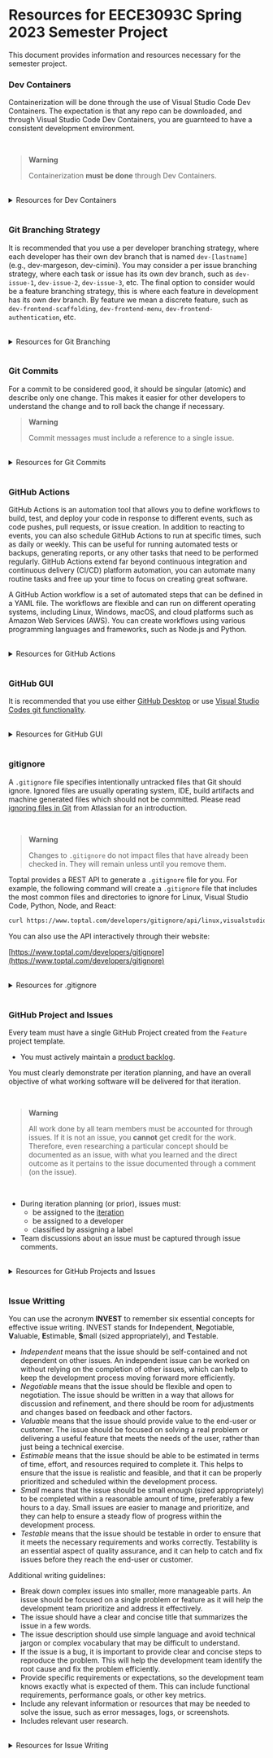 # Resources for EECE3093C Spring 2023 Semester Project

This document provides information and resources necessary for the semester project.

### Dev Containers

Containerization will be done through the use of Visual Studio Code Dev Containers.  The expectation is that any repo can be downloaded, and through Visual Studio Code Dev Containers, you are guarnteed to have a consistent development environment.

<br/>

> **Warning**
> 
> Containerization **must be done** through Dev Containers.

<br/>

<details>
  <summary>Resources for Dev Containers</summary>
  
  - [Dev Containers tutorial](https://code.visualstudio.com/docs/devcontainers/tutorial)
  - [Manually create a dev container](https://code.visualstudio.com/docs/devcontainers/create-dev-container)
  - [Developing Inside a Container](https://code.visualstudio.com/docs/devcontainers/containers)
</details>

<br/>

### Git Branching Strategy

It is recommended that you use a per developer branching strategy, where each developer has their own dev branch that is named `dev-[lastname]` (e.g., dev-margeson, dev-cimini).  You may consider a per issue branching strategy, where each task or issue has its own dev branch, such as `dev-issue-1`, `dev-issue-2`, `dev-issue-3`, etc.  The final option to consider would be a feature branching strategy, this is where each feature in development has its own dev branch.  By feature we mean a discrete feature, such as `dev-frontend-scaffolding`, `dev-frontend-menu`, `dev-frontend-authentication`, etc. 

<br/>

<details>
  <summary>Resources for Git Branching</summary>
  
  - [Git Feature Branch Workflow](https://www.atlassian.com/git/tutorials/comparing-workflows/feature-branch-workflow)
  - [Branching Strategies](https://github.com/EECE3093C/supplementary_materials/blob/main/branching_strategies.md)
</details>

<br/>

### Git Commits

For a commit to be considered good, it should be singular (atomic) and describe only one change. This makes it easier for other developers to understand the change and to roll back the change if necessary.

> **Warning**
> 
> Commit messages must include a reference to a single issue.


<br/>

<details>
  <summary>Resources for Git Commits</summary>
  
  - [Git Feature Branch Workflow](https://www.atlassian.com/git/tutorials/comparing-workflows/feature-branch-workflow)
  - [Branching Strategies](https://github.com/EECE3093C/supplementary_materials/blob/main/branching_strategies.md)
</details>

<br/>

### GitHub Actions

GitHub Actions is an automation tool that allows you to define workflows to build, test, and deploy your code in response to different events, such as code pushes, pull requests, or issue creation. In addition to reacting to events, you can also schedule GitHub Actions to run at specific times, such as daily or weekly. This can be useful for running automated tests or backups, generating reports, or any other tasks that need to be performed regularly.  GitHub Actions extend far beyond continuous integration and continuous delivery (CI/CD) platform automation, you can automate many routine tasks and free up your time to focus on creating great software.

A GitHub Action workflow is a set of automated steps that can be defined in a YAML file. The workflows are flexible and can run on different operating systems, including Linux, Windows, macOS, and cloud platforms such as Amazon Web Services (AWS). You can create workflows using various programming languages and frameworks, such as Node.js and Python. 

<br/>

<details>
  <summary>Resources for GitHub Actions</summary>
  
  - [Understanding GitHub Actions](https://docs.github.com/en/actions/learn-github-actions/understanding-github-actions)
  - [Quickstart for GitHub Actions](https://docs.github.com/en/actions/quickstart)
</details>

<br/>

### GitHub GUI

It is recommended that you use either [GitHub Desktop](https://desktop.github.com) or use [Visual Studio Codes git functionality](https://code.visualstudio.com/docs/sourcecontrol/intro-to-git).

<br/>

<details>
  <summary>Resources for GitHub GUI</summary>
  
  - [Getting started with GitHub Desktop](https://docs.github.com/en/desktop/installing-and-configuring-github-desktop/overview/getting-started-with-github-desktop)
  - [Intro to git for Visual Studio Code](https://code.visualstudio.com/docs/sourcecontrol/intro-to-git)
</details>

<br/>

### gitignore

A `.gitignore` file specifies intentionally untracked files that Git should ignore.  Ignored files are usually operating system, IDE, build artifacts and machine generated files which should not be committed.  Please read [ignoring files in Git](https://www.atlassian.com/git/tutorials/saving-changes/gitignore) from Atlassian for an introduction.

<br/>

> **Warning**
> 
> Changes to `.gitignore` do not impact files that have already been checked in.  They will remain unless until you remove them.
>

Toptal provides a REST API to generate a `.gitignore` file for you. For example, the following command will create a `.gitignore` file that includes the most common files and directories to ignore for Linux, Visual Studio Code, Python, Node, and React:

```sh
curl https://www.toptal.com/developers/gitignore/api/linux,visualstudiocode,python,node,react --output .gitignore
```

You can also use the API interactively through their website:

[https://www.toptal.com/developers/gitignore](https://www.toptal.com/developers/gitignore)

<br/>

<details>
  <summary>Resources for .gitignore</summary>
  
  - [ignoring files in Git](https://www.atlassian.com/git/tutorials/saving-changes/gitignore)
  - [Toptal gitignore website](https://www.toptal.com/developers/gitignore)
  - [Toptal gitignore REST API](https://www.toptal.com/developers/gitignore/api/)
</details>

<br/>


### GitHub Project and Issues

Every team must have a single GitHub Project created from the `Feature` project template.  

- You must actively maintain a [product backlog](https://www.atlassian.com/agile/scrum/backlogs).

You must clearly demonstrate per iteration planning, and have an overall objective of what working software will be delivered for that iteration.

<br/>

> **Warning**
> 
> All work done by all team members must be accounted for through issues.  If it is not an issue, you **cannot** get credit for the work.  Therefore, even researching a particular concept should be documented as an issue, with what you learned and the direct outcome as it pertains to the issue documented through a comment (on the issue).

<br/>

- During iteration planning (or prior), issues must:
  - be assigned to the [iteration](https://docs.github.com/en/issues/planning-and-tracking-with-projects/understanding-fields/about-iteration-fields)
  - be assigned to a developer
  - classified by assigning a label
- Team discussions about an issue must be captured through issue comments.

<br/>

<details>
  <summary>Resources for GitHub Projects and Issues</summary>
  
  - [Quickstart for Projects](https://docs.github.com/en/issues/planning-and-tracking-with-projects/learning-about-projects/quickstart-for-projects)
  - [Quickstart for Issues](https://docs.github.com/en/issues/tracking-your-work-with-issues/quickstart)
  - [The product backlog: your ultimate to-do list](https://www.atlassian.com/agile/scrum/backlogs)
  - [Creating an Issue](https://docs.github.com/en/issues/tracking-your-work-with-issues/creating-an-issue)
  - [Iteration field](https://docs.github.com/en/issues/planning-and-tracking-with-projects/understanding-fields/about-iteration-fields)
  - [Managing labels](https://docs.github.com/en/issues/using-labels-and-milestones-to-track-work/managing-labels)
</details>

<br/>

### Issue Writting

You can use the acronym **INVEST** to remember six essential concepts for effective issue writing. INVEST stands for **I**ndependent, **N**egotiable, **V**aluable, **E**stimable, **S**mall (sized appropriately), and **T**estable.

- *Independent* means that the issue should be self-contained and not dependent on other issues. An independent issue can be worked on without relying on the completion of other issues, which can help to keep the development process moving forward more efficiently.
- *Negotiable* means that the issue should be flexible and open to negotiation. The issue should be written in a way that allows for discussion and refinement, and there should be room for adjustments and changes based on feedback and other factors.
- *Valuable* means that the issue should provide value to the end-user or customer. The issue should be focused on solving a real problem or delivering a useful feature that meets the needs of the user, rather than just being a technical exercise.
- *Estimable* means that the issue should be able to be estimated in terms of time, effort, and resources required to complete it. This helps to ensure that the issue is realistic and feasible, and that it can be properly prioritized and scheduled within the development process.
- *Small* means that the issue should be small enough (sized appropriately) to be completed within a reasonable amount of time, preferably a few hours to a day. Small issues are easier to manage and prioritize, and they can help to ensure a steady flow of progress within the development process.
- *Testable* means that the issue should be testable in order to ensure that it meets the necessary requirements and works correctly. Testability is an essential aspect of quality assurance, and it can help to catch and fix issues before they reach the end-user or customer.

Additional writing guidelines:

- Break down complex issues into smaller, more manageable parts.  An issue should be focused on a single problem or feature as it will help the development team prioritize and address it effectively.
- The issue should have a clear and concise title that summarizes the issue in a few words.
- The issue description should use simple language and avoid technical jargon or complex vocabulary that may be difficult to understand.
- If the issue is a bug, it is important to provide clear and concise steps to reproduce the problem. This will help the development team identify the root cause and fix the problem efficiently.
- Provide specific requirements or expectations, so the development team knows exactly what is expected of them.  This can include functional requirements, performance goals, or other key metrics.
- Include any relevant information or resources that may be needed to solve the issue, such as error messages, logs, or screenshots.
- Includes relevant user research.

<br/>

<details>
  <summary>Resources for Issue Writing</summary>
  
  - [Writing effective user stories](https://tech.gsa.gov/guides/effective_user_stories/)
  - [Write good issues](https://tilburgsciencehub.com/building-blocks/collaborate-and-share-your-work/project_management/write-good-issues/)
</details>



